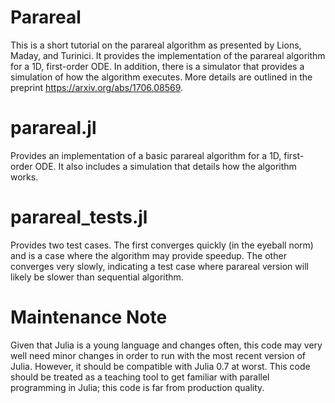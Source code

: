 # Parareal
This is a short tutorial on the parareal algorithm as presented by Lions, Maday, and Turinici. It provides the implementation of the parareal algorithm for a 1D, first-order ODE. In addition, there is a simulator that provides a simulation of how the algorithm executes. More details are outlined in the preprint https://arxiv.org/abs/1706.08569. 

# parareal.jl
Provides an implementation of a basic parareal algorithm for a 1D, first-order ODE. It also includes a simulation that details how the algorithm works.

# parareal_tests.jl
Provides two test cases. The first converges quickly (in the eyeball norm) and is a case where the algorithm may provide speedup. The other converges very slowly, indicating a test case where parareal version will likely be slower than sequential algorithm.

# Maintenance Note
Given that Julia is a young language and changes often, this code may very well need minor changes in order to run with the most recent version of Julia.
However, it should be compatible with Julia 0.7 at worst. 
This code should be treated as a teaching tool to get familiar with parallel programming in Julia; this code is far from production quality.
